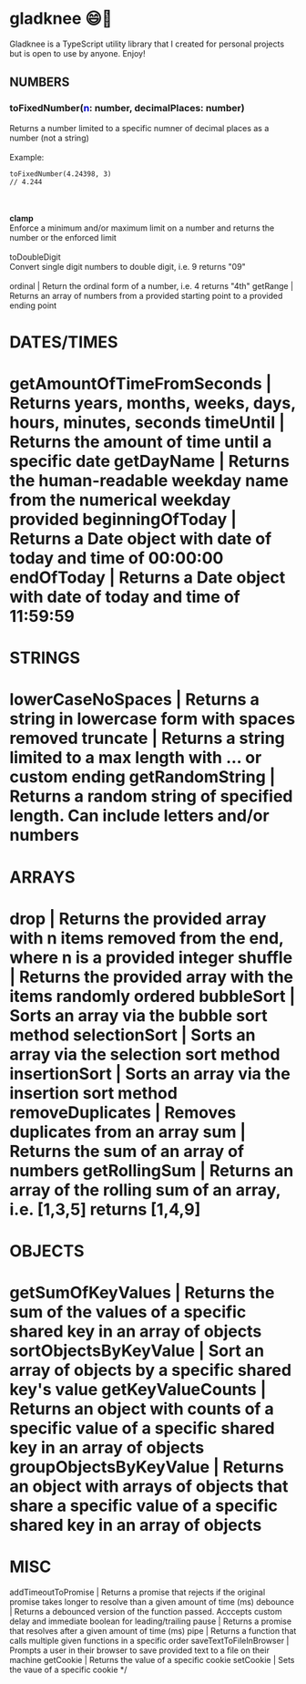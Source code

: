 # gladknee 😄🦵

Gladknee is a TypeScript utility library that I created for personal projects but is open to use by anyone. Enjoy!

## NUMBERS

### **toFixedNumber(<span style="color:#00c">n</span>: <span color="green">number</span>, decimalPlaces: number)**

Returns a number limited to a specific numner of decimal places as a number (not a string)
<br><br>
Example:

```
toFixedNumber(4.24398, 3)
// 4.244
```

<br><br>
**clamp**<br>
Enforce a minimum and/or maximum limit on a number and returns the number or the enforced limit
<br><br>
toDoubleDigit
<br>
Convert single digit numbers to double digit, i.e. 9 returns "09"
<br><br>
ordinal | Return the ordinal form of a number, i.e. 4 returns "4th"
getRange | Returns an array of numbers from a provided starting point to a provided ending point

# DATES/TIMES

getAmountOfTimeFromSeconds | Returns years, months, weeks, days, hours, minutes, seconds
timeUntil | Returns the amount of time until a specific date
getDayName | Returns the human-readable weekday name from the numerical weekday provided
beginningOfToday | Returns a Date object with date of today and time of 00:00:00
endOfToday | Returns a Date object with date of today and time of 11:59:59
================================================================================================================================================
STRINGS
================================================================================================================================================
lowerCaseNoSpaces | Returns a string in lowercase form with spaces removed
truncate | Returns a string limited to a max length with ... or custom ending
getRandomString | Returns a random string of specified length. Can include letters and/or numbers
================================================================================================================================================
ARRAYS
================================================================================================================================================
drop | Returns the provided array with n items removed from the end, where n is a provided integer
shuffle | Returns the provided array with the items randomly ordered
bubbleSort | Sorts an array via the bubble sort method
selectionSort | Sorts an array via the selection sort method
insertionSort | Sorts an array via the insertion sort method
removeDuplicates | Removes duplicates from an array
sum | Returns the sum of an array of numbers
getRollingSum | Returns an array of the rolling sum of an array, i.e. [1,3,5] returns [1,4,9]
================================================================================================================================================
OBJECTS
================================================================================================================================================
getSumOfKeyValues | Returns the sum of the values of a specific shared key in an array of objects
sortObjectsByKeyValue | Sort an array of objects by a specific shared key's value
getKeyValueCounts | Returns an object with counts of a specific value of a specific shared key in an array of objects
groupObjectsByKeyValue | Returns an object with arrays of objects that share a specific value of a specific shared key in an array of objects
================================================================================================================================================
MISC
================================================================================================================================================
addTimeoutToPromise | Returns a promise that rejects if the original promise takes longer to resolve than a given amount of time (ms)
debounce | Returns a debounced version of the function passed. Acccepts custom delay and immediate boolean for leading/trailing
pause | Returns a promise that resolves after a given amount of time (ms)
pipe | Returns a function that calls multiple given functions in a specific order
saveTextToFileInBrowser | Prompts a user in their browser to save provided text to a file on their machine
getCookie | Returns the value of a specific cookie
setCookie | Sets the vaue of a specific cookie
\*/

